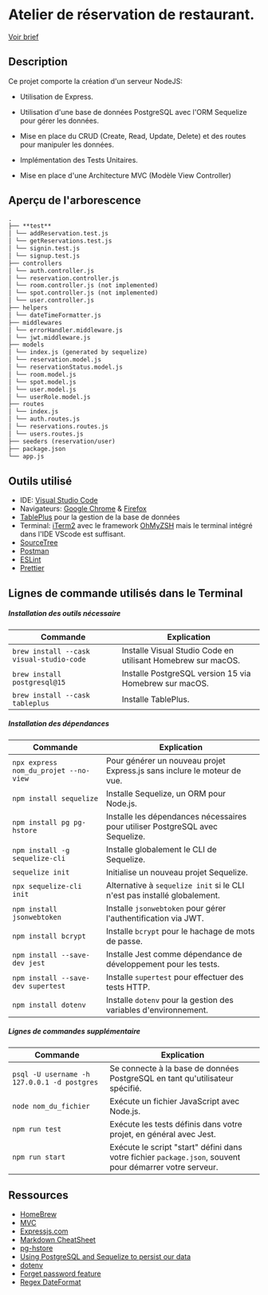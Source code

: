 # Atelier de réservation de restaurant.

[Voir brief](./BRIEF.md)

## Description

Ce projet comporte la création d'un serveur NodeJS:

- Utilisation de Express.

- Utilisation d'une base de données PostgreSQL avec l'ORM Sequelize pour gérer les données.

- Mise en place du CRUD (Create, Read, Update, Delete) et des routes pour manipuler les données.

- Implémentation des Tests Unitaires.

- Mise en place d'une Architecture MVC (Modèle View Controller)

## Aperçu de l'arborescence

```markdown
.
├── **test**
│ └── addReservation.test.js
│ └── getReservations.test.js
│ └── signin.test.js
│ └── signup.test.js
├── controllers
│ └── auth.controller.js
│ └── reservation.controller.js
│ └── room.controller.js (not implemented)
│ └── spot.controller.js (not implemented)
│ └── user.controller.js
├── helpers
│ └── dateTimeFormatter.js
├── middlewares
│ └── errorHandler.middleware.js
│ └── jwt.middleware.js
├── models
│ └── index.js (generated by sequelize)
│ └── reservation.model.js
│ └── reservationStatus.model.js
│ └── room.model.js
│ └── spot.model.js
│ └── user.model.js
│ └── userRole.model.js
├── routes
│ └── index.js
│ └── auth.routes.js
│ └── reservations.routes.js
│ └── users.routes.js
├── seeders (reservation/user)
├── package.json
└── app.js
```

## Outils utilisé

- IDE: [Visual Studio Code](https://code.visualstudio.com/)
- Navigateurs: [Google Chrome](https://www.google.com/chrome/) & [Firefox](https://www.mozilla.org/en-US/firefox/new/)
- [TablePlus](https://tableplus.com/) pour la gestion de la base de données
- Terminal: [iTerm2](https://iterm2.com/) avec le framework [OhMyZSH](https://ohmyz.sh/) mais le terminal intégré dans l'IDE VScode est suffisant.
- [SourceTree](https://www.sourcetreeapp.com/)
- [Postman](https://www.postman.com/)
- [ESLint](https://eslint.org/docs/latest/use/getting-started)
- [Prettier](https://prettier.io/docs/en/install.html)

## Lignes de commande utilisés dans le Terminal

##### Installation des outils nécessaire

| Commande                                 | Explication                                                  |
| ---------------------------------------- | ------------------------------------------------------------ |
| `brew install --cask visual-studio-code` | Installe Visual Studio Code en utilisant Homebrew sur macOS. |
| `brew install postgresql@15`             | Installe PostgreSQL version 15 via Homebrew sur macOS.       |
| `brew install --cask tableplus`          | Installe TablePlus.                                          |

##### Installation des dépendances

| Commande                              | Explication                                                                   |
| ------------------------------------- | ----------------------------------------------------------------------------- |
| `npx express nom_du_projet --no-view` | Pour générer un nouveau projet Express.js sans inclure le moteur de vue.      |
| `npm install sequelize`               | Installe Sequelize, un ORM pour Node.js.                                      |
| `npm install pg pg-hstore`            | Installe les dépendances nécessaires pour utiliser PostgreSQL avec Sequelize. |
| `npm install -g sequelize-cli`        | Installe globalement le CLI de Sequelize.                                     |
| `sequelize init`                      | Initialise un nouveau projet Sequelize.                                       |
| `npx sequelize-cli init`              | Alternative à `sequelize init` si le CLI n'est pas installé globalement.      |
| `npm install jsonwebtoken`            | Installe `jsonwebtoken` pour gérer l'authentification via JWT.                |
| `npm install bcrypt`                  | Installe `bcrypt` pour le hachage de mots de passe.                           |
| `npm install --save-dev jest`         | Installe Jest comme dépendance de développement pour les tests.               |
| `npm install --save-dev supertest`    | Installe `supertest` pour effectuer des tests HTTP.                           |
| `npm install dotenv`                  | Installe `dotenv` pour la gestion des variables d'environnement.              |

##### Lignes de commandes supplémentaire

| Commande                                    | Explication                                                                                              |
| ------------------------------------------- | -------------------------------------------------------------------------------------------------------- |
| `psql -U username -h 127.0.0.1 -d postgres` | Se connecte à la base de données PostgreSQL en tant qu'utilisateur spécifié.                             |
| `node nom_du_fichier`                       | Exécute un fichier JavaScript avec Node.js.                                                              |
| `npm run test`                              | Exécute les tests définis dans votre projet, en général avec Jest.                                       |
| `npm run start`                             | Exécute le script "start" défini dans votre fichier `package.json`, souvent pour démarrer votre serveur. |

## Ressources

- [HomeBrew](https://brew.sh/)
- [MVC](https://blog.javascripttoday.com/blog/model-view-controller-architecture/)
- [Expressjs.com](https://expressjs.com/)
- [Markdown CheatSheet](https://github.com/adam-p/markdown-here/wiki/Markdown-Cheatsheet#links)
- [pg-hstore](https://www.postgresql.org/docs/9.3/hstore.html)
- [Using PostgreSQL and Sequelize to persist our data](https://medium.com/@haybams/using-postgresql-and-sequelize-to-persist-our-data-c86854a3c6ac)
- [dotenv](https://www.npmjs.com/package/dotenv)
- [Forget password feature](https://dev.to/cyberwolves/how-to-implement-password-reset-via-email-in-node-js-132m)
- [Regex DateFormat](https://stackoverflow.com/questions/7388001/javascript-regex-to-validate-date-format)
